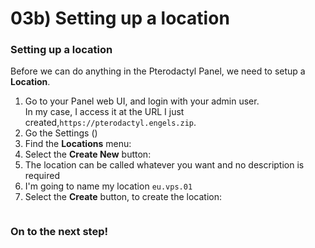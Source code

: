 # 03b) Setting up a location

### Setting up a location

Before we can do anything in the Pterodactyl Panel, we need to setup a **Location**.

1. Go to your Panel web UI, and login with your admin user.\
   In my case, I access it at the URL I just created,`https://pterodactyl.engels.zip`.
2. Go the Settings (<img src="https://i.imgur.com/JjwmnYO.png" alt="" data-size="line">)
3. Find the **Locations** menu: <img src="https://i.imgur.com/kdqtXVi.png" alt="" data-size="line">
4. Select the **Create New** button: <img src="https://i.imgur.com/zLPKUC7.png" alt="" data-size="line">
5. The location can be called whatever you want and no description is required
6. I'm going to name my location `eu.vps.01`
7. Select the **Create** button, to create the location: <img src="https://i.imgur.com/9afqtwQ.png" alt="" data-size="line">

<figure><img src="https://i.imgur.com/blHyXpd.gif" alt=""><figcaption></figcaption></figure>

### On to the next step!
